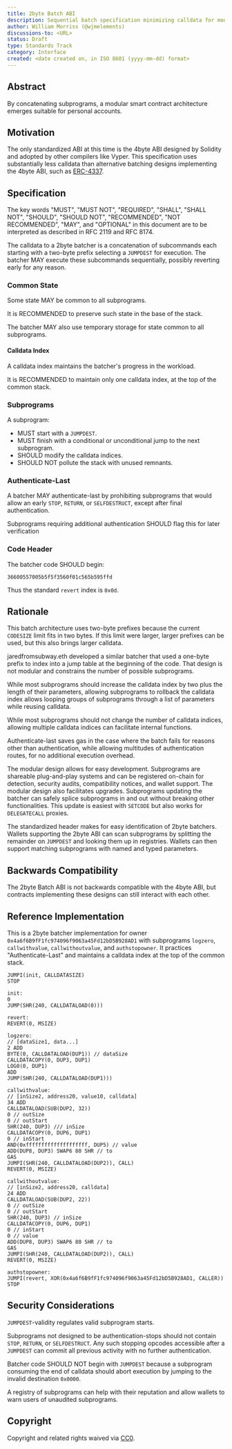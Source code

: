 ```yaml
---
title: 2byte Batch ABI
description: Sequential batch specification minimizing calldata for modular batchers
author: William Morriss (@wjmelements)
discussions-to: <URL>
status: Draft
type: Standards Track
category: Interface
created: <date created on, in ISO 8601 (yyyy-mm-dd) format>
---
```


## Abstract

By concatenating subprograms, a modular smart contract architecture emerges suitable for personal accounts.

## Motivation

The only standardized ABI at this time is the 4byte ABI designed by Solidity and adopted by other compilers like Vyper.
This specification uses substantially less calldata than alternative batching designs implementing the 4byte ABI, such as [ERC-4337](./erc-4337.md).

## Specification

The key words "MUST", "MUST NOT", "REQUIRED", "SHALL", "SHALL NOT", "SHOULD", "SHOULD NOT", "RECOMMENDED", "NOT RECOMMENDED", "MAY", and "OPTIONAL" in this document are to be interpreted as described in RFC 2119 and RFC 8174.

The calldata to a 2byte batcher is a concatenation of subcommands each starting with a two-byte prefix selecting a `JUMPDEST` for execution.
The batcher MAY execute these subcommands sequentially, possibly reverting early for any reason.

### Common State

Some state MAY be common to all subprograms.

It is RECOMMENDED to preserve such state in the base of the stack.

The batcher MAY also use temporary storage for state common to all subprograms.

#### Calldata Index

A calldata index maintains the batcher's progress in the workload.

It is RECOMMENDED to maintain only one calldata index, at the top of the common stack.

### Subprograms

A subprogram:
* MUST start with a `JUMPDEST`.
* MUST finish with a conditional or unconditional jump to the next subprogram.
* SHOULD modify the calldata indices.
* SHOULD NOT pollute the stack with unused remnants.

### Authenticate-Last

A batcher MAY authenticate-last by prohibiting subprograms that would allow an early `STOP`, `RETURN`, or `SELFDESTRUCT`, except after final authentication.

Subprograms requiring additional authentication SHOULD flag this for later verification

### Code Header 

The batcher code SHOULD begin:

```
36600557005b5f5f3560f01c565b595ffd
```

Thus the standard `revert` index is `0x0d`.

## Rationale

This batch architecture uses two-byte prefixes because the current `CODESIZE` limit fits in two bytes.
If this limit were larger, larger prefixes can be used, but this also brings larger calldata.

jaredfromsubway.eth developed a similar batcher that used a one-byte prefix to index into a jump table at the beginning of the code.
That design is not modular and constrains the number of possible subprograms.

While most subprograms should increase the calldata index by two plus the length of their parameters, allowing subprograms to rollback the calldata index allows looping groups of subprograms through a list of parameters while reusing calldata.

While most subprograms should not change the number of calldata indices, allowing multiple calldata indices can facilitate internal functions.

Authenticate-last saves gas in the case where the batch fails for reasons other than authentication, while allowing multitudes of authentication routes, for no additional execution overhead.

The modular design allows for easy development.
Subprograms are shareable plug-and-play systems and can be registered on-chain for detection, security audits, compatibility notices, and wallet support.
The modular design also facilitates upgrades.
Subprograms updating the batcher can safely splice subprograms in and out without breaking other functionalities. 
This update is easiest with `SETCODE` but also works for `DELEGATECALL` proxies.

The standardized header makes for easy identification of 2byte batchers.
Wallets supporting the 2byte ABI can scan subprograms by splitting the remainder on `JUMPDEST` and looking them up in registries.
Wallets can then support matching subprograms with named and typed parameters.

## Backwards Compatibility

The 2byte Batch ABI is not backwards compatible with the 4byte ABI, but contracts implementing these designs can still interact with each other.

## Reference Implementation

This is a 2byte batcher implementation for owner `0x4a6f6B9fF1fc974096f9063a45Fd12bD5B928AD1` with subprograms `logzero`, `callwithvalue`, `callwithoutvalue`, and `authstopowner`.
It practices "Authenticate-Last" and maintains a calldata index at the top of the common stack. 
```
JUMPI(init, CALLDATASIZE)
STOP

init:
0
JUMP(SHR(240, CALLDATALOAD(0)))

revert:
REVERT(0, MSIZE)

logzero:
// [dataSize1, data...]
2 ADD
BYTE(0, CALLDATALOAD(DUP1)) // dataSize
CALLDATACOPY(0, DUP3, DUP1)
LOG0(0, DUP1)
ADD
JUMP(SHR(240, CALLDATALOAD(DUP1)))

callwithvalue:
// [inSize2, address20, value10, calldata]
34 ADD
CALLDATALOAD(SUB(DUP2, 32))
0 // outSize
0 // outStart
SHR(240, DUP3) /// inSize
CALLDATACOPY(0, DUP6, DUP1)
0 // inStart
AND(0xffffffffffffffffffff, DUP5) // value
ADD(DUP8, DUP3) SWAP6 80 SHR // to
GAS
JUMPI(SHR(240, CALLDATALOAD(DUP2)), CALL)
REVERT(0, MSIZE)

callwithoutvalue:
// [inSize2, address20, calldata]
24 ADD
CALLDATALOAD(SUB(DUP2, 22))
0 // outSize
0 // outStart
SHR(240, DUP3) // inSize
CALLDATACOPY(0, DUP6, DUP1)
0 // inStart
0 // value
ADD(DUP8, DUP3) SWAP6 80 SHR // to
GAS
JUMPI(SHR(240, CALLDATALOAD(DUP2)), CALL)
REVERT(0, MSIZE)

authstopowner:
JUMPI(revert, XOR(0x4a6f6B9fF1fc974096f9063a45Fd12bD5B928AD1, CALLER))
STOP
```

## Security Considerations

`JUMPDEST`-validity regulates valid subprogram starts.

Subprograms not designed to be authentication-stops should not contain `STOP`, `RETURN`, or `SELFDESTRUCT`.
Any such stopping opcodes accessible after a `JUMPDEST` can commit all previous activity with no further authentication.

Batcher code SHOULD NOT begin with `JUMPDEST` because a subprogram consuming the end of calldata should abort execution by jumping to the invalid destination `0x0000`.

A registry of subprograms can help with their reputation and allow wallets to warn users of unaudited subprograms.

## Copyright

Copyright and related rights waived via [CC0](../LICENSE.md).
